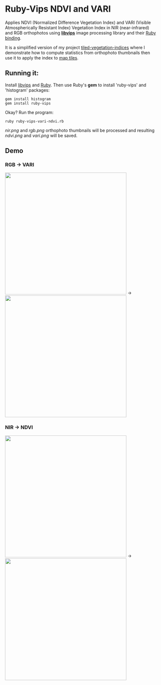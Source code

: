 # Ruby-Vips NDVI and VARI

Applies NDVI (Normalized Difference Vegetation Index) and VARI (Visible Atmospherically Resistant Index) Vegetation Index in NIR (near-infrared) and RGB orthophotos using **[libvips](https://libvips.github.io/libvips/)** image processing library and their [Ruby binding](https://github.com/libvips/ruby-vips).

It is a simplified version of my project [tiled-vegetation-indices](https://github.com/dirceup/tiled-vegetation-indices/) where I demonstrate how to compute statistics from orthophoto thumbnails then use it to apply the index to [map tiles](https://en.wikipedia.org/wiki/Tiled_web_map).

## Running it:

Install [libvips](https://libvips.github.io/libvips/install.html) and [Ruby](https://www.ruby-lang.org/en/). Then use Ruby's **gem** to install 'ruby-vips' and 'histogram' packages:

```
gem install histogram
gem install ruby-vips
```

Okay? Run the program:

```
ruby ruby-vips-vari-ndvi.rb
```

_nir.png_ and _rgb.png_ orthophoto thumbnails will be processed and resulting _ndvi.png_ and _vari.png_ will be saved.

## Demo

### RGB → VARI
<img src="https://github.com/dirceup/pyvips-NDVI-and-VARI/blob/master/rgb.png" width="400"/> → <img src="https://github.com/dirceup/pyvips-NDVI-and-VARI/blob/master/vari.png" width="400"/>

### NIR → NDVI
<img src="https://github.com/dirceup/pyvips-NDVI-and-VARI/blob/master/nir.png" width="400"/> → <img src="https://github.com/dirceup/pyvips-NDVI-and-VARI/blob/master/ndvi.png" width="400"/>
